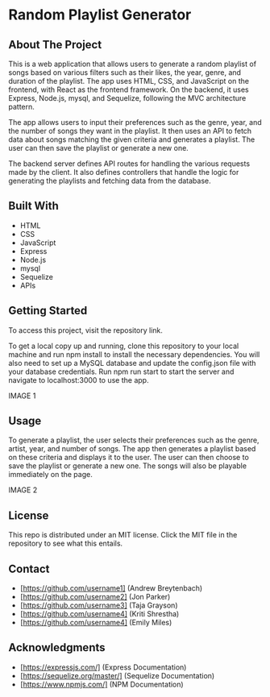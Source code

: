 # Random Playlist Generator

## About The Project
This is a web application that allows users to generate a random playlist of songs based on various filters such as their likes, the year, genre, and duration of the playlist. The app uses HTML, CSS, and JavaScript on the frontend, with React as the frontend framework. On the backend, it uses Express, Node.js, mysql, and Sequelize, following the MVC architecture pattern.

The app allows users to input their preferences such as the genre, year, and the number of songs they want in the playlist. It then uses an API to fetch data about songs matching the given criteria and generates a playlist. The user can then save the playlist or generate a new one.

The backend server defines API routes for handling the various requests made by the client. It also defines controllers that handle the logic for generating the playlists and fetching data from the database.

## Built With
* HTML
* CSS
* JavaScript
* Express
* Node.js
* mysql
* Sequelize
* APIs

## Getting Started
To access this project, visit the repository link.

To get a local copy up and running, clone this repository to your local machine and run npm install to install the necessary dependencies. You will also need to set up a MySQL database and update the config.json file with your database credentials. Run npm run start to start the server and navigate to localhost:3000 to use the app.

IMAGE 1

## Usage
To generate a playlist, the user selects their preferences such as the genre, artist, year, and number of songs. The app then generates a playlist based on these criteria and displays it to the user. The user can then choose to save the playlist or generate a new one. The songs will also be playable immediately on the page.

IMAGE 2

## License
This repo is distributed under an MIT license. Click the MIT file in the repository to see what this entails.

## Contact
* [https://github.com/username1] (Andrew Breytenbach)
* [https://github.com/username2] (Jon Parker)
* [https://github.com/username3] (Taja Grayson)
* [https://github.com/username4] (Kriti Shrestha)
* [https://github.com/username4] (Emily Miles)

## Acknowledgments
* [https://expressjs.com/] (Express Documentation)
* [https://sequelize.org/master/] (Sequelize Documentation)
* [https://www.npmjs.com/] (NPM Documentation)
